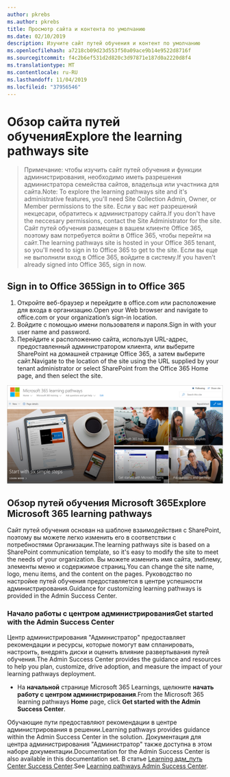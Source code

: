 ```yaml
---
author: pkrebs
ms.author: pkrebs
title: Просмотр сайта и контента по умолчанию
ms.date: 02/10/2019
description: Изучите сайт путей обучения и контент по умолчанию
ms.openlocfilehash: a7218cb09d23d553f50a09ace9b14e9522d8716f
ms.sourcegitcommit: f4c2b6ef531d2d820c3d97871e187d0a2220d8f4
ms.translationtype: MT
ms.contentlocale: ru-RU
ms.lasthandoff: 11/04/2019
ms.locfileid: "37956546"
---
```

# <a name="explore-the-learning-pathways-site"></a><span data-ttu-id="0507e-103">Обзор сайта путей обучения</span><span class="sxs-lookup"><span data-stu-id="0507e-103">Explore the learning pathways site</span></span>

> <span data-ttu-id="0507e-104">Примечание: чтобы изучить сайт путей обучения и функции администрирования, необходимо иметь разрешения администратора семейства сайтов, владельца или участника для сайта.</span><span class="sxs-lookup"><span data-stu-id="0507e-104">Note: To explore the learning pathways site and it's administrative features, you'll need Site Collection Admin, Owner, or Member permissions to the site.</span></span> <span data-ttu-id="0507e-105">Если у вас нет разрешений некцесари, обратитесь к администратору сайта.</span><span class="sxs-lookup"><span data-stu-id="0507e-105">If you don't have the neccesary permissions, contact the Site Administrator for the site.</span></span> <span data-ttu-id="0507e-106">Сайт путей обучения размещен в вашем клиенте Office 365, поэтому вам потребуется войти в Office 365, чтобы перейти на сайт.</span><span class="sxs-lookup"><span data-stu-id="0507e-106">The learning pathways site is hosted in your Office 365 tenant, so you'll need to sign in to Office 365 to get to the site.</span></span> <span data-ttu-id="0507e-107">Если вы еще не выполнили вход в Office 365, войдите в систему.</span><span class="sxs-lookup"><span data-stu-id="0507e-107">If you haven’t already signed into Office 365, sign in now.</span></span> 

## <a name="sign-in-to-office-365"></a><span data-ttu-id="0507e-108">Sign in to Office 365</span><span class="sxs-lookup"><span data-stu-id="0507e-108">Sign in to Office 365</span></span> 

1.  <span data-ttu-id="0507e-109">Откройте веб-браузер и перейдите в office.com или расположение для входа в организацию.</span><span class="sxs-lookup"><span data-stu-id="0507e-109">Open your Web browser and navigate to office.com or your organization’s sign-in location.</span></span> 
2.  <span data-ttu-id="0507e-110">Войдите с помощью имени пользователя и пароля.</span><span class="sxs-lookup"><span data-stu-id="0507e-110">Sign in with your user name and password.</span></span>
3.  <span data-ttu-id="0507e-111">Перейдите к расположению сайта, используя URL-адрес, предоставленный администратором клиента, или выберите SharePoint на домашней странице Office 365, а затем выберите сайт.</span><span class="sxs-lookup"><span data-stu-id="0507e-111">Navigate to the location of the site using the URL supplied by your tenant administrator or select SharePoint from the Office 365 Home page, and then select the site.</span></span> 

![кг-експлоресите. png](media/cg-introducing.png)

## <a name="explore-microsoft-365-learning-pathways"></a><span data-ttu-id="0507e-113">Обзор путей обучения Microsoft 365</span><span class="sxs-lookup"><span data-stu-id="0507e-113">Explore Microsoft 365 learning pathways</span></span>

<span data-ttu-id="0507e-114">Сайт путей обучения основан на шаблоне взаимодействия с SharePoint, поэтому вы можете легко изменить его в соответствии с потребностями Организации.</span><span class="sxs-lookup"><span data-stu-id="0507e-114">The learning pathways site is based on a SharePoint communication template, so it's easy to modify the site to meet the needs of your organization.</span></span> <span data-ttu-id="0507e-115">Вы можете изменить имя сайта, эмблему, элементы меню и содержимое страниц.</span><span class="sxs-lookup"><span data-stu-id="0507e-115">You can change the site name, logo, menu items, and the content on the pages.</span></span> <span data-ttu-id="0507e-116">Руководство по настройке путей обучения предоставляется в центре успешности администрирования.</span><span class="sxs-lookup"><span data-stu-id="0507e-116">Guidance for customizing learning pathways is provided in the Admin Success Center.</span></span> 

### <a name="get-started-with-the-admin-success-center"></a><span data-ttu-id="0507e-117">Начало работы с центром администрирования</span><span class="sxs-lookup"><span data-stu-id="0507e-117">Get started with the Admin Success Center</span></span>

<span data-ttu-id="0507e-118">Центр администрирования "Администратор" предоставляет рекомендации и ресурсы, которые помогут вам спланировать, настроить, внедрять диски и оценить влияние развертывания путей обучения.</span><span class="sxs-lookup"><span data-stu-id="0507e-118">The Admin Success Center provides the guidance and resources to help you plan, customize, drive adoption, and measure the impact of your learning pathways deployment.</span></span> 

- <span data-ttu-id="0507e-119">На **начальной** странице Microsoft 365 Learnings, щелкните **начать работу с центром администрирования**.</span><span class="sxs-lookup"><span data-stu-id="0507e-119">From the Microsoft 365 learning pathways **Home** page, click **Get started with the Admin Success Center**.</span></span>

<span data-ttu-id="0507e-120">Обучающие пути предоставляют рекомендации в центре администрирования в решении.</span><span class="sxs-lookup"><span data-stu-id="0507e-120">Learning pathways provides guidance within the Admin Success Center in the solution.</span></span> <span data-ttu-id="0507e-121">Документация для центра администрирования "Администратор" также доступна в этом наборе документации.</span><span class="sxs-lookup"><span data-stu-id="0507e-121">Documentation for the Admin Success Center is also available in this documentation set.</span></span> <span data-ttu-id="0507e-122">В статье [Learning адм_путь Center Success Center](custom_successcenter.md).</span><span class="sxs-lookup"><span data-stu-id="0507e-122">See [Learning pathways Admin Success Center](custom_successcenter.md).</span></span>